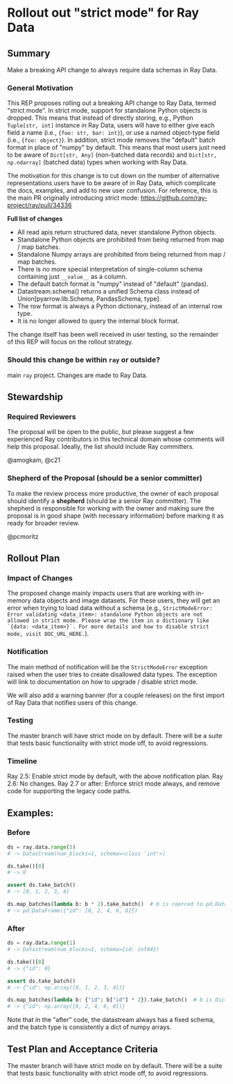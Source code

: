# Rollout out "strict mode" for Ray Data

## Summary

Make a breaking API change to always require data schemas in Ray Data.

### General Motivation

This REP proposes rolling out a breaking API change to Ray Data, termed "strict mode". In strict mode, support for standalone Python objects is dropped. This means that instead of directly storing, e.g., Python `Tuple[str, int]` instance in Ray Data, users will have to either give each field a name (i.e., `{foo: str, bar: int}`), or use a named object-type field (i.e., `{foo: object}`). In addition, strict mode removes the "default" batch format in place of "numpy" by default. This means that most users just need to be aware of `Dict[str, Any]` (non-batched data records) and `Dict[str, np.ndarray]` (batched data) types when working with Ray Data.

The motivation for this change is to cut down on the number of alternative representations users have to be aware of in Ray Data, which complicate the docs, examples, and add to new user confusion.
For reference, this is the main PR originally introducing strict mode: https://github.com/ray-project/ray/pull/34336

**Full list of changes**
- All read apis return structured data, never standalone Python objects.
- Standalone Python objects are prohibited from being returned from map / map batches.
- Standalone Numpy arrays are prohibited from being returned from map / map batches.
- There is no more special interpretation of single-column schema containing just `__value__` as a column.
- The default batch format is "numpy" instead of "default" (pandas).
- Datastream.schema() returns a unified Schema class instead of Union[pyarrow.lib.Schema, PandasSchema, type].
- The row format is always a Python dictionary, instead of an internal row type.
- It is no longer allowed to query the internal block format.

The change itself has been well received in user testing, so the remainder of this REP will focus on the rollout strategy.

### Should this change be within `ray` or outside?
main `ray` project. Changes are made to Ray Data.

## Stewardship
### Required Reviewers
The proposal will be open to the public, but please suggest a few experienced Ray contributors in this technical domain whose comments will help this proposal. Ideally, the list should include Ray committers.

@amogkam, @c21

### Shepherd of the Proposal (should be a senior committer)
To make the review process more productive, the owner of each proposal should identify a **shepherd** (should be a senior Ray committer). The shepherd is responsible for working with the owner and making sure the proposal is in good shape (with necessary information) before marking it as ready for broader review.

@pcmoritz

## Rollout Plan

### Impact of Changes

The proposed change mainly impacts users that are working with in-memory data objects and image datasets. For these users, they will get an error when trying to load data without a schema (e.g., ``StrictModeError: Error validating <data_item>: standalone Python objects are not allowed in strict mode. Please wrap the item in a dictionary like `{data: <data_item>}`. For more details and how to disable strict mode, visit DOC_URL_HERE.``).

### Notification

The main method of notification will be the ``StrictModeError`` exception raised when the user tries to create disallowed data types. The exception will link to documentation on how to upgrade / disable strict mode.

We will also add a warning banner (for a couple releases) on the first import of Ray Data that notifies users of this change.

### Testing

The master branch will have strict mode on by default. There will be a suite that tests basic functionality with strict mode off, to avoid regressions.

### Timeline

Ray 2.5: Enable strict mode by default, with the above notification plan.
Ray 2.6: No changes.
Ray 2.7 or after: Enforce strict mode always, and remove code for supporting the legacy code paths.

## Examples:

### Before
```python
ds = ray.data.range(5)
# -> Datastream(num_blocks=1, schema=<class 'int'>)

ds.take()[0]
# -> 0

assert ds.take_batch()
# -> [0, 1, 2, 3, 4]

ds.map_batches(lambda b: b * 2).take_batch()  # b is coerced to pd.DataFrame
# -> pd.DataFrame({"id": [0, 2, 4, 6, 8]})
```

### After
```python
ds = ray.data.range(1)
# -> Datastream(num_blocks=1, schema={id: int64})

ds.take()[0]
# -> {"id": 0}

assert ds.take_batch()
# -> {"id": np.array([0, 1, 2, 3, 4])}

ds.map_batches(lambda b: {"id": b["id"] * 2}).take_batch()  # b is Dict[str, np.ndarray]
# -> {"id": np.array([0, 2, 4, 6, 8])}
```

Note that in the "after" code, the datastream always has a fixed schema, and the batch type is consistently a dict of numpy arrays.

## Test Plan and Acceptance Criteria

The master branch will have strict mode on by default. There will be a suite that tests basic functionality with strict mode off, to avoid regressions.
